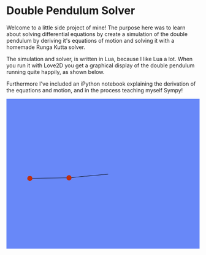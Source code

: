 # Double Pendulum Solver

Welcome to a little side project of mine! The purpose here was to learn about solving differential equations by create a simulation of the double pendulum by deriving it's equations of motion and solving it with a homemade Runga Kutta solver.

The simulation and solver, is written in Lua, because I like Lua a lot. When you run it with Love2D you get a graphical display of the double pendulum running quite happily, as shown below.

Furthermore I've included an iPython notebook explaining the derivation of the equations and motion, and in the process teaching myself Sympy!

![Double Pendulum Motion](doublePendulum.gif)